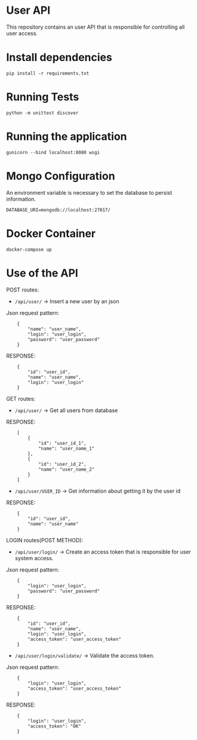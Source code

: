 # User API

This repository contains an user API that is responsible for controlling all user access.

# Install dependencies

`pip install -r requirements.txt`

# Running Tests

`python -m unittest discover`

# Running the application

`gunicorn --bind localhost:8080 wsgi`

# Mongo Configuration

An environment variable is necessary to set the database to persist information.

`DATABASE_URI=mongodb://localhost:27017/`

# Docker Container

`docker-compose up`

# Use of the API

POST routes:

* `/api/user/` -> Insert a new user by an json

Json request pattern:
```
    {
        "name": "user_name", 
        "login": "user_login",
        "password": "user_password"
    }
```
RESPONSE:
```
    {
        "id": "user_id",
        "name": "user_name",
        "login": "user_login"
    } 
```
GET routes:

* `/api/user/` -> Get all users from database

RESPONSE:
```
    [
        {
            "id": "user_id_1",
            "name": "user_name_1"
        },
        {
            "id": "user_id_2",
            "name": "user_name_2"
        }
    ]    
```

* `/api/user/USER_ID` -> Get information about getting it by the user id

RESPONSE:
```
    {
        "id": "user_id",
        "name": "user_name"
    }   
```

LOGIN routes(POST METHOD):

* `/api/user/login/` -> Create an access token that is responsible for user system access.

Json request pattern:

```
    {
        "login": "user_login",
        "password": "user_password"
    }
```

RESPONSE:

``` 
    {
        "id": "user_id",
        "name": "user_name",
        "login": "user_login",
        "access_token": "user_access_token"
    }
```

* `/api/user/login/validate/` -> Validate the access token.

Json request pattern:

```
    {
        "login": "user_login",
        "access_token": "user_access_token"
    }
```

RESPONSE:

```
    {
        "login": "user_login",
        "access_token": "OK"
    }
```


